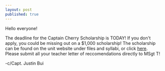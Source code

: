 ```yaml
---
layout: post
published: true
---
```

Hello everyone! 

The deadline for the Captain Cherry Scholarship is TODAY! If you don't apply, you could be missing out on a $1,000 scholarship! The scholarship can be found on the unit website under files and syllabi, or click [here](https://drive.google.com/file/d/1wh3sA7BLhjnXdPggMdlswx0-4q_LjnuF/view?usp=sharing). Please submit all your teacher letter of reccomendations directly to MSgt T! 

-c/Capt. Justin Bui
